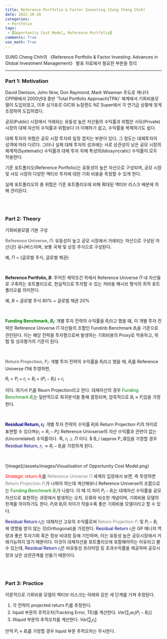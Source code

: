 ```yaml
---
title: Reference Portfolio & Factor Investing (Sung Cheng Chih)
date: 2022-10-29
categories:
 - Portfolio
tags:
 - [Opportunity Cost Model, Reference Portfolio]
comments: True
use_math: True
---
```


SUNG Cheng Chih의 《Reference Portfolio & Factor Investing: Advances in Global Investment Management》 발표 자료에서 필요한 부분을 정리

***

### Part 1: Motivation

David Denison, John Ilkiw, Don Raymond, Mark Wiseman 주도로 캐나다 CPPIB에서 2000년대 중반 'Total Portfolio Approach(TPA)' 체계에서 기회비용모델이 도입되었고, 이후 싱가포르 GIC와 뉴질랜드 NZ Super에서 각 연기금 상황에 맞게 조정하여 도입하였다.

공모(Public) 시장에서 거래되는 유동성 높은 자산들의 수익률과 위험은 사모(Private) 시장의 대체 자산의 수익률과 위험보다 더 이해하기 쉽고, 수익률을 복제하기도 쉽다.

대체 투자의 위험은 공모 시장 투자와 일정 겹치는 부분이 있다. 그 정도는 대체투자의 성격에 따라 다르다. 그러나 실제 대체 투자의 성과에는 서로 상관성이 낮은 공모 시장의 체계적(Systematic) 수익률과 대체 투자 자체 특성의(Idiosyncratic) 수익률이 모두 작용한다.

기준 포트폴리오(Reference Portfolio)는 유동성이 높은 자산으로 구성되며, 공모 시장 및 사모 시장의 다양한 액티브 투자에 대한 기회 비용을 측정할 수 있게 한다.

실제 포트폴리오의 총 위험은 기준 포트폴리오에 비해 확대된 액티브 리스크 배분에 의해 관리된다.

<br><br>

### Part 2: Theory

기회비용모델 기본 구성

<span style="color:grey"><b>Reference Universe, $\Pi$</b></span>: 유동성이 높고 공모 시장에서 거래되는 자산으로 구성된 자산(군) 유니버스이며, 보통 국채 및 상장 주식으로 구성된다. 

예, $\Pi$ = {글로벌 주식, 글로벌 채권}

<br>

<b>Reference Portfolio, $B$</b>: 주어진 제약조건 하에서 Reference Universe $\Pi$ 내 자산들로 구축하는 포트폴리오로, 현실적으로 투자할 수 있는 저비용 패시브 형식의 최적 포트폴리오를 의미한다.

예, $B$ = 글로벌 주식 80% + 글로벌 채권 20% 

<br>

<span style="color:green"><b>Funding Benchmark, $B_i$</b></span>: 개별 투자 전략의 수익률을 $R_i$라고 했을 떄, 이 개별 투자 전략은 Reference Universe $\Pi$ 자산들의 조합인 Fundinb Benchmark $B_i$을 기준으로 관린된다. 이는 해당 전략을 투자함으로써 발생하는 기회비용의 Proxy로 작용하고, 위험 및 성과평가의 기준이 된다. 

<br>

<span style="color:grey"><b>Return Projection, $P_i$</b></span>: 개별 투자 전략의 수익률을 $R_i$라고 했을 때, $R_i$를 Reference Universe $\Pi$에 투영하면, 

$R_i = P_i + r_i = B_i + (P_i - B_i) + r_i$

이다. 여기서 $P_i$를 Reurn Projection라고 한다. 대체자산의 경우 <span style="color:green">Funding Benchmark $B_i$</span>는 일반적으로 회귀분석을 통해 결정되며, 암묵적으로 $B_i \approx P_i$임을 가정한다.

<br>

<span style="color:navy"><b>Residual Return, $r_i$</b></span>: 개별 투자 전략의 수익률 $R_i$와 Return Projection $P_i$의 차이로 표현할 수 있으며($r_i = R_i - P_i$) Reference Univserse의 자산 수익률과 관련이 없는(Uncorrelated) 수익률이다. 즉, $r_i \perp \Pi$ 이다. $ B_i \approx P_i$임을 가정할 경우 <span style="color:navy">Residual Return, $r_i$</span> $\approx R_i - B_i$을 가정하게 된다.

<br>

![image](/assets/images/Visualisation of Opportunity Cost Model.png)

<span style="color:red">Strategic return $R_i$</span>를 <span style="color:grey">Reference Universe $\Pi$</span> 세계의 입장에서 보면, 즉 투영하면 <span style="color:grey">Return Projection $P_i$</span>가 나와야 하는데 계산해보니 Reference Universe의 조합으로는 <span style="color:green">Funding Benchmark $B_i$</span>가 나왔다. 이 때 이 차이 $P_i - B_i$는 대체자산 수익률을 공모자산으로 표현하는 과정에서 발생하는 오차, 오류와 비슷한 개념이며, 기회비용 모델의 한계를 의미하기도 한다. $P_i$와 $B_i$의 차이가 작을수록 좋은 기회비용 모델이라고 할 수 있다.

<span style="color:navy">Residual Return $r_i$</span>는 대체자산 고유의 수익률로써 <span style="color:grey">Return Projection $P_i$</span> 및 $P_i - B_i$ 에 영향을 받지 않는 것(Orthogonal)을 가정한다. <span style="color:navy">Residual Return $r_i$</span>은  GP 매니저 역량과 좋은 투자기회 혹은 정보 비대칭 등에 기인하며, 이는 유동성 높은 공모시장에서 거래가능하지 않기 때문이다. 이것이 대체자산을 포트폴리오에 포함해야하는 이유라고 볼 수 있는데, <span style="color:navy">Residual Return $r_i$</span>은 비유동성 프리미엄 등 초과수익률을 제공하며 공모시장과 낮은 상관관계를 만들기 때문이다.

<br><br>

### Part 3: Practice

이론적으로 기회비용 모델의 액티브 리스크는 아래와 같은 세 단계를 거쳐 추정된다.

1. 각 전략의 projected return $P_i$를 추정한다.
2. liquid 부문의 추적오차(Tracking Error, TE)를 계산한다. $Var\left[ \sum_i w_i (P_i - B_i) \right]$
3. Illiquid 부문의 추적오차를 계산한다. $Var \left[ \sum_i r_i\right]$

만약 $P_i \approx B_i$를 가정할 경우 liquid 부문 추적오차는 무시한다.

